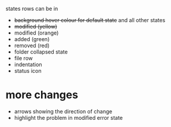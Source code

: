 states rows can be in

- ~~background hover colour for default state~~ and all other states
- ~~modified (yellow)~~
- modified (orange)
- added (green)
- removed (red)
- folder collapsed state
- file row
- indentation
- status icon

# more changes
- arrows showing the direction of change
- highlight the problem in modified error state